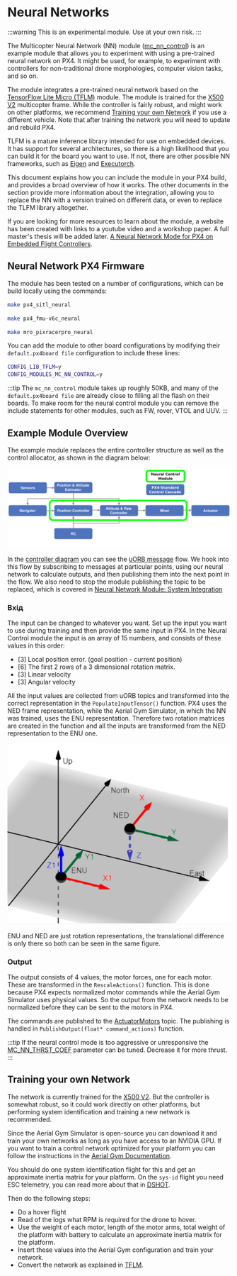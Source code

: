 # Neural Networks

<Badge type="tip" text="main (planned for: PX4 v1.17)" /> <Badge type="warning" text="Experimental" />

:::warning
This is an experimental module.
Use at your own risk.
:::

The Multicopter Neural Network (NN) module  ([mc_nn_control](../modules/modules_controller.md#mc_nn_control)) is an example module that allows you to experiment with using a pre-trained neural network on PX4.
It might be used, for example, to experiment with controllers for non-traditional drone morphologies, computer vision tasks, and so on.

The module integrates a pre-trained neural network based on the [TensorFlow Lite Micro (TFLM)](../advanced/tflm.md) module.
The module is trained for the [X500 V2](../frames_multicopter/holybro_x500v2_pixhawk6c.md) multicopter frame.
While the controller is fairly robust, and might work on other platforms, we recommend [Training your own Network](#training-your-own-network) if you use a different vehicle.
Note that after training the network you will need to update and rebuild PX4.

TLFM is a mature inference library intended for use on embedded devices.
It has support for several architectures, so there is a high likelihood that you can build it for the board you want to use.
If not, there are other possible NN frameworks, such as [Eigen](https://eigen.tuxfamily.org/index.php?title=Main_Page) and [Executorch](https://pytorch.org/executorch-overview).

This document explains how you can include the module in your PX4 build, and provides a broad overview of how it works.
The other documents in the section provide more information about the integration, allowing you to replace the NN with a version trained on different data, or even to replace the TLFM library altogether.

If you are looking for more resources to learn about the module, a website has been created with links to a youtube video and a workshop paper. A full master's thesis will be added later. [A Neural Network Mode for PX4 on Embedded Flight Controllers](https://ntnu-arl.github.io/px4-nns/).

## Neural Network PX4 Firmware

The module has been tested on a number of configurations, which can be build locally using the commands:

```sh
make px4_sitl_neural
```

```sh
make px4_fmu-v6c_neural
```

```sh
make mro_pixracerpro_neural
```

You can add the module to other board configurations by modifying their `default.px4board file` configuration to include these lines:

```sh
CONFIG_LIB_TFLM=y
CONFIG_MODULES_MC_NN_CONTROL=y
```

:::tip
The `mc_nn_control` module takes up roughly 50KB, and many of the `default.px4board file` are already close to filling all the flash on their boards. To make room for the neural control module you can remove the include statements for other modules, such as FW, rover, VTOL and UUV.
:::

## Example Module Overview

The example module replaces the entire controller structure as well as the control allocator, as shown in the diagram below:

![neural_control](../../assets/advanced/neural_control.png)

In the [controller diagram](../flight_stack/controller_diagrams.md) you can see the [uORB message](../middleware/uorb.md) flow.
We hook into this flow by subscribing to messages at particular points, using our neural network to calculate outputs, and then publishing them into the next point in the flow.
We also need to stop the module publishing the topic to be replaced, which is covered in [Neural Network Module: System Integration](nn_module_utilities.md)

### Вхід

The input can be changed to whatever you want.
Set up the input you want to use during training and then provide the same input in PX4.
In the Neural Control module the input is an array of 15 numbers, and consists of these values in this order:

- [3] Local position error. (goal position - current position)
- [6] The first 2 rows of a 3 dimensional rotation matrix.
- [3] Linear velocity
- [3] Angular velocity

All the input values are collected from uORB topics and transformed into the correct representation in the `PopulateInputTensor()` function.
PX4 uses the NED frame representation, while the Aerial Gym Simulator, in which the NN was trained, uses the ENU representation.
Therefore two rotation matrices are created in the function and all the inputs are transformed from the NED representation to the ENU one.

![ENU-NED](../../assets/advanced/ENU-NED.png)

ENU and NED are just rotation representations, the translational difference is only there so both can be seen in the same figure.

### Output

The output consists of 4 values, the motor forces, one for each motor.
These are transformed in the `RescaleActions()` function.
This is done because PX4 expects normalized motor commands while the Aerial Gym Simulator uses physical values.
So the output from the network needs to be normalized before they can be sent to the motors in PX4.

The commands are published to the [ActuatorMotors](../msg_docs/ActuatorMotors.md) topic.
The publishing is handled in `PublishOutput(float* command_actions)` function.

:::tip
If the neural control mode is too aggressive or unresponsive the [MC_NN_THRST_COEF](../advanced_config/parameter_reference.md#MC_NN_THRST_COEF) parameter can be tuned.
Decrease it for more thrust.
:::

## Training your own Network

The network is currently trained for the [X500 V2](../frames_multicopter/holybro_x500v2_pixhawk6c.md).
But the controller is somewhat robust, so it could work directly on other platforms, but performing system identification and training a new network is recommended.

Since the Aerial Gym Simulator is open-source you can download it and train your own networks as long as you have access to an NVIDIA GPU.
If you want to train a control network optimized for your platform you can follow the instructions in the [Aerial Gym Documentation](https://ntnu-arl.github.io/aerial_gym_simulator/9_sim2real/).

You should do one system identification flight for this and get an approximate inertia matrix for your platform.
On the `sys-id` flight you need ESC telemetry, you can read more about that in [DSHOT](../peripherals/dshot.md).

Then do the following steps:

- Do a hover flight
- Read of the logs what RPM is required for the drone to hover.
- Use the weight of each motor, length of the motor arms, total weight of the platform with battery to calculate an approximate inertia matrix for the platform.
- Insert these values into the Aerial Gym configuration and train your network.
- Convert the network as explained in [TFLM](tflm.md).
